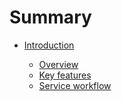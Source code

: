 # Summary

* [Introduction](README.md)

    * [Overview](overview/overview.md)
    * [Key features](overview/key-features.md)
    * [Service workflow](overview/service-workflow.md)

